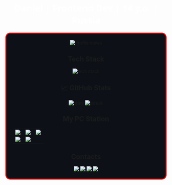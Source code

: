 <div align="center">
  <h1 style="color: #FFFFFF; font-family: 'Segoe UI', sans-serif; margin-bottom: 20px;">
     Daniel | Frontend Dev | 14 y.o. | Russia
  </h1>

<div align="center" style="background: #0D1117; border: 3px solid #FF0000; border-radius: 15px; padding: 20px;">
  <img src="https://komarev.com/ghpvc/?username=kripo4ek&style=flat-square&color=red" alt="Profile views"/>
  
  <!-- Технологии -->
  <h2>Tech Stack</h2>
  <img src="https://skillicons.dev/icons?i=js,ts,cpp,ps,pr,ubuntu,nodejs,html,css,git,github,vscode" alt="tech stack"/>
  
  <h2>📈 GitHub Stats</h2>
  <img src="https://github-readme-stats.vercel.app/api?username=kripo4ek&show_icons=true&theme=dark&title_color=FF0000&icon_color=FF0000&border_color=FF0000" alt="stats"/>
  <img src="https://github-readme-streak-stats.herokuapp.com/?user=kripo4ek&theme=dark&border=FF0000" alt="streak"/>
  
  <h2>My PC Station</h2>
  <table align="center">
    <tr>
      <td><img src="https://img.shields.io/badge/AMD-Ryzen_5_5600-FF0000?style=flat&logo=amd"/></td>
      <td><img src="https://img.shields.io/badge/NVIDIA-RTX_3060-FF0000?style=flat&logo=nvidia"/></td>
      <td><img src="https://img.shields.io/badge/RAM-32GB-FF0000?style=flat"/></td>
    </tr>
     <tr>
      <td><img src="https://img.shields.io/badge/PSU-650W-FF0000?style=flat&logoColor=white"/></td>
      <td><img src="https://img.shields.io/badge/ROM-1.5TB-FF0000?style=flat&logo=storage&logoColor=white"/></td>
    </tr>
  </table>
  
  <h2>Contacts</h2>
  <a href="https://t.me/kriplink" target="_blank">
    <img src="https://img.shields.io/badge/Telegram-FF0000?style=for-the-badge&logo=telegram&logoColor=white"/>
  </a>
  <a href="https://vk.com/fanichi.usedcvnt" target="_blank">
    <img src="https://img.shields.io/badge/VK-FF0000?style=for-the-badge&logo=vk&logoColor=white"/>
  </a>
  <a href="https://discord.com/users/kripo4ek" target="_blank">
    <img src="https://img.shields.io/badge/Discord-FF0000?style=for-the-badge&logo=discord&logoColor=white"/>
  </a>
  <a href="https://music.yandex.ru/users/zyuzindaniil/playlists/3?utm_medium=copy_link" target="_blank">
    <img src="https://img.shields.io/badge/Yandex_Music-FF0000?style=for-the-badge&logo=yandex&logoColor=white"/>
  </a>
</div>

<!--
**kripo4/kripo4** is a ✨ _special_ ✨ repository because its `README.md` (this file) appears on your GitHub profile.

Here are some ideas to get you started:

- 🔭 I’m currently working on ...
- 🌱 I’m currently learning ...
- 👯 I’m looking to collaborate on ...
- 🤔 I’m looking for help with ...
- 💬 Ask me about ...
- 📫 How to reach me: ...
- 😄 Pronouns: ...
- ⚡ Fun fact: ...
-->
